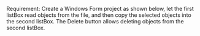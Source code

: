 ﻿Requirement:
	Create a Windows Form project as shown below, let the first listBox read objects from the file, and then copy the selected objects into the second listBox.
	The Delete button allows deleting objects from the second listBox.
